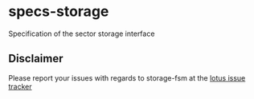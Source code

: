# specs-storage

Specification of the sector storage interface 

## Disclaimer

Please report your issues with regards to storage-fsm at the [lotus issue tracker](https://github.com/chenjianmei111/lotus/issues)
